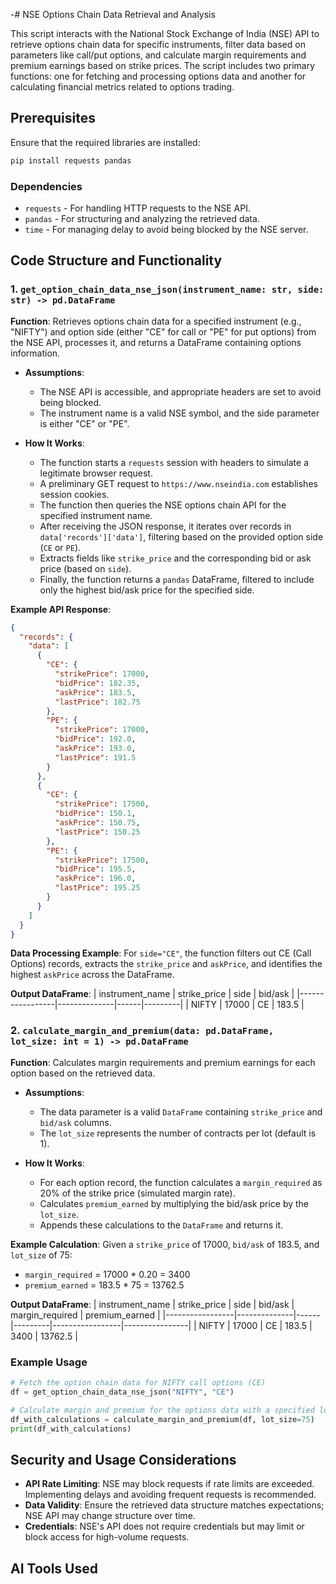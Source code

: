 -# NSE Options Chain Data Retrieval and Analysis

This script interacts with the National Stock Exchange of India (NSE) API to retrieve options chain data for specific instruments, filter data based on parameters like call/put options, and calculate margin requirements and premium earnings based on strike prices. The script includes two primary functions: one for fetching and processing options data and another for calculating financial metrics related to options trading.

## Prerequisites

Ensure that the required libraries are installed:
```bash
pip install requests pandas
```

### Dependencies
- `requests` - For handling HTTP requests to the NSE API.
- `pandas` - For structuring and analyzing the retrieved data.
- `time` - For managing delay to avoid being blocked by the NSE server.

## Code Structure and Functionality

### 1. `get_option_chain_data_nse_json(instrument_name: str, side: str) -> pd.DataFrame`

**Function**: Retrieves options chain data for a specified instrument (e.g., "NIFTY") and option side (either "CE" for call or "PE" for put options) from the NSE API, processes it, and returns a DataFrame containing options information.

- **Assumptions**:
  - The NSE API is accessible, and appropriate headers are set to avoid being blocked.
  - The instrument name is a valid NSE symbol, and the side parameter is either "CE" or "PE".

- **How It Works**:
  - The function starts a `requests` session with headers to simulate a legitimate browser request.
  - A preliminary GET request to `https://www.nseindia.com` establishes session cookies.
  - The function then queries the NSE options chain API for the specified instrument name.
  - After receiving the JSON response, it iterates over records in `data['records']['data']`, filtering based on the provided option side (`CE` or `PE`).
  - Extracts fields like `strike_price` and the corresponding bid or ask price (based on `side`).
  - Finally, the function returns a `pandas` DataFrame, filtered to include only the highest bid/ask price for the specified side.

**Example API Response**:
```json
{
  "records": {
    "data": [
      {
        "CE": {
          "strikePrice": 17000,
          "bidPrice": 182.35,
          "askPrice": 183.5,
          "lastPrice": 182.75
        },
        "PE": {
          "strikePrice": 17000,
          "bidPrice": 192.0,
          "askPrice": 193.0,
          "lastPrice": 191.5
        }
      },
      {
        "CE": {
          "strikePrice": 17500,
          "bidPrice": 150.1,
          "askPrice": 150.75,
          "lastPrice": 150.25
        },
        "PE": {
          "strikePrice": 17500,
          "bidPrice": 195.5,
          "askPrice": 196.0,
          "lastPrice": 195.25
        }
      }
    ]
  }
}
```

**Data Processing Example**:
For `side="CE"`, the function filters out CE (Call Options) records, extracts the `strike_price` and `askPrice`, and identifies the highest `askPrice` across the DataFrame.

**Output DataFrame**:
| instrument_name | strike_price | side | bid/ask |
|-----------------|--------------|------|---------|
| NIFTY           | 17000        | CE   | 183.5   |

### 2. `calculate_margin_and_premium(data: pd.DataFrame, lot_size: int = 1) -> pd.DataFrame`

**Function**: Calculates margin requirements and premium earnings for each option based on the retrieved data.

- **Assumptions**:
  - The data parameter is a valid `DataFrame` containing `strike_price` and `bid/ask` columns.
  - The `lot_size` represents the number of contracts per lot (default is 1).

- **How It Works**:
  - For each option record, the function calculates a `margin_required` as 20% of the strike price (simulated margin rate).
  - Calculates `premium_earned` by multiplying the bid/ask price by the `lot_size`.
  - Appends these calculations to the `DataFrame` and returns it.

**Example Calculation**:
Given a `strike_price` of 17000, `bid/ask` of 183.5, and `lot_size` of 75:
  - `margin_required` = 17000 * 0.20 = 3400
  - `premium_earned` = 183.5 * 75 = 13762.5

**Output DataFrame**:
| instrument_name | strike_price | side | bid/ask | margin_required | premium_earned |
|-----------------|--------------|------|---------|-----------------|----------------|
| NIFTY           | 17000        | CE   | 183.5   | 3400            | 13762.5        |

### Example Usage

```python
# Fetch the option chain data for NIFTY call options (CE)
df = get_option_chain_data_nse_json("NIFTY", "CE")

# Calculate margin and premium for the options data with a specified lot size
df_with_calculations = calculate_margin_and_premium(df, lot_size=75)
print(df_with_calculations)
```

## Security and Usage Considerations

- **API Rate Limiting**: NSE may block requests if rate limits are exceeded. Implementing delays and avoiding frequent requests is recommended.
- **Data Validity**: Ensure the retrieved data structure matches expectations; NSE API may change structure over time.
- **Credentials**: NSE's API does not require credentials but may limit or block access for high-volume requests.

## AI Tools Used
